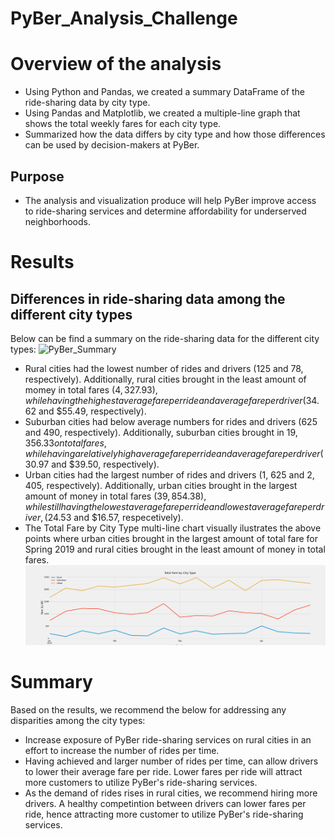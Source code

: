 # PyBer_Analysis_Challenge
# Overview of the analysis
- Using Python and Pandas, we created a summary DataFrame of the ride-sharing data by city type. 
- Using Pandas and Matplotlib, we created a multiple-line graph that shows the total weekly fares for each city type. 
- Summarized how the data differs by city type and how those differences can be used by decision-makers at PyBer.
## Purpose
- The analysis and visualization produce will help PyBer improve access to ride-sharing services and determine affordability for underserved neighborhoods.
# Results
## Differences in ride-sharing data among the different city types
Below can be find a summary on the ride-sharing data for the different city types:
![PyBer_Summary]()
- Rural cities had the lowest number of rides and drivers (125 and 78, respectively). Additionally, rural cities brought in the least amount of momey in total fares ($4, 327.93), while having the highest average fare per ride and average fare per driver ($34. 62 and $55.49, respectively).
- Suburban cities had below average numbers for rides and drivers (625 and 490, respectively). Additionally, suburban cities brought in $19, 356.33 on total fares, while having a relatively high average fare per ride and average fare per driver ($30.97 and $39.50, respectively).
- Urban cities had the largest number of rides and drivers (1, 625 and 2, 405, respectively). Additionally, urban cities brought in the largest amount of money in total fares ($39, 854.38), while still having the lowest average fare per ride and lowest average fare per driver, ($24.53 and $16.57, respecetively). 
- The Total Fare by City Type multi-line chart visually ilustrates the above points where urban cities brought in the largest amount of total fare for Spring 2019 and rural cities brought in the least amount of money in total fares.
![Total Fare by City Type](https://github.com/arelysrsd87/PyBer_Analysis_Challenge/blob/main/Analysis/PyBer_fare_summary.png)
# Summary
Based on the results, we recommend the below for addressing any disparities among the city types:
- Increase exposure of PyBer ride-sharing services on rural cities in an effort to increase the number of rides per time.
- Having achieved and larger number of rides per time, can allow drivers to lower their average fare per ride. Lower fares per ride will attract more customers to utilize PyBer's ride-sharing services.
- As the demand of rides rises in rural cities, we recommend hiring more drivers. A healthy competintion between drivers can lower fares per ride, hence attracting more customer to utilize PyBer's ride-sharing services.
